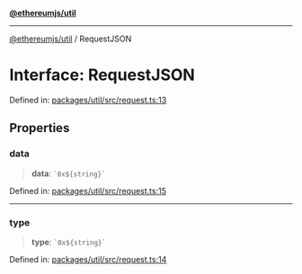 [**@ethereumjs/util**](../README.md)

***

[@ethereumjs/util](../README.md) / RequestJSON

# Interface: RequestJSON

Defined in: [packages/util/src/request.ts:13](https://github.com/Dargon789/ethereumjs-monorepo/blob/master/packages/util/src/request.ts#L13)

## Properties

### data

> **data**: `` `0x${string}` ``

Defined in: [packages/util/src/request.ts:15](https://github.com/Dargon789/ethereumjs-monorepo/blob/master/packages/util/src/request.ts#L15)

***

### type

> **type**: `` `0x${string}` ``

Defined in: [packages/util/src/request.ts:14](https://github.com/Dargon789/ethereumjs-monorepo/blob/master/packages/util/src/request.ts#L14)
